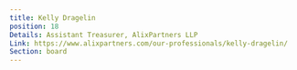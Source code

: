 ```yaml
---
title: Kelly Dragelin
position: 18
Details: Assistant Treasurer, AlixPartners LLP
Link: https://www.alixpartners.com/our-professionals/kelly-dragelin/
Section: board
---
```


